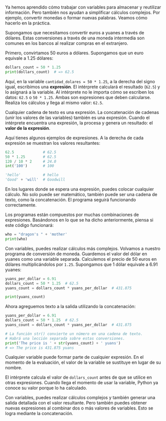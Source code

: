 
Ya hemos aprendido cómo trabajar con variables para almacenar y reutilizar información. Pero también nos ayudan a simplificar cálculos complejos. Por ejemplo, convertir monedas o formar nuevas palabras. Veamos cómo hacerlo en la práctica.

Supongamos que necesitamos convertir euros a yuanes a través de dólares. Estas conversiones a través de una moneda intermedia son comunes en los bancos al realizar compras en el extranjero.

Primero, convirtamos 50 euros a dólares. Supongamos que un euro equivale a 1.25 dólares:

```python
dollars_count = 50 * 1.25
print(dollars_count)  # => 62.5
```

Aquí, en la variable `cantidad_dolares = 50 * 1.25`, a la derecha del signo igual, escribimos una **expresión**. El intérprete calculará el resultado (`62.5`) y lo asignará a la variable. Al intérprete no le importa cómo se escriben los datos: `62.5` o `50 * 1.25`. Ambas son expresiones que deben calcularse. Realiza los cálculos y llega al mismo valor: `62.5`.

Cualquier cadena de texto es una expresión. La concatenación de cadenas (unir los valores de las variables) también es una expresión. Cuando el intérprete encuentra una expresión, la procesa y genera un resultado: el **valor de la expresión**.

Aquí tienes algunos ejemplos de expresiones. A la derecha de cada expresión se muestran los valores resultantes:

```python
62.5             # 62.5
50 * 1.25        # 62.5
120 / 10 * 2     # 24.0
int('100')       # 100

'hello'          # hello
'Good' + 'will'  # Goodwill
```

En los lugares donde se espera una expresión, puedes colocar cualquier cálculo. No solo puede ser matemático, también puede ser una cadena de texto, como la concatenación. El programa seguirá funcionando correctamente.

Los programas están compuestos por muchas combinaciones de expresiones. Basándonos en lo que se ha dicho anteriormente, piensa si este código funcionará:

```python
who = "dragon's " + 'mother'
print(who)
```

Con variables, puedes realizar cálculos más complejos. Volvamos a nuestro programa de conversión de moneda. Guardemos el valor del dólar en yuanes como una variable separada. Calculemos el precio de 50 euros en dólares multiplicándolos por `1.25`. Supongamos que 1 dólar equivale a 6.91 yuanes:

```python
yuans_per_dollar = 6.91
dollars_count = 50 * 1.25  # 62.5
yuans_count = dollars_count * yuans_per_dollar  # 431.875

print(yuans_count)
```

Ahora agreguemos texto a la salida utilizando la concatenación:

```python
yuans_per_dollar = 6.91
dollars_count = 50 * 1.25  # 62.5
yuans_count = dollars_count * yuans_per_dollar  # 431.875

# La función str() convierte un número en una cadena de texto.
# Habrá una lección separada sobre estas conversiones.
print('The price is ' + str(yuans_count) + ' yuans')
# => The price is 431.875 yuans
```

Cualquier variable puede formar parte de cualquier expresión. En el momento de la evaluación, el valor de la variable se sustituye en lugar de su nombre.

El intérprete calcula el valor de `dollars_count` antes de que se utilice en otras expresiones. Cuando llega el momento de usar la variable, Python ya conoce su valor porque lo ha calculado.

Con variables, puedes realizar cálculos complejos y también generar una salida detallada con el valor resultante. Pero también puedes obtener nuevas expresiones al combinar dos o más valores de variables. Esto se logra mediante la concatenación.
